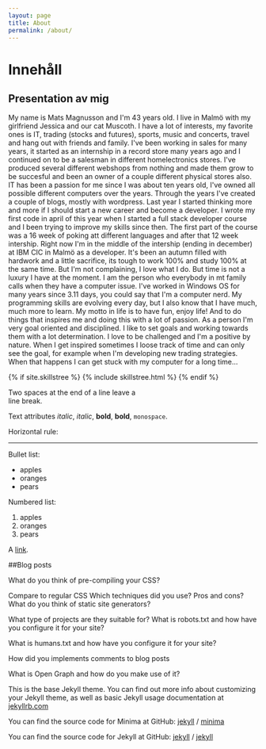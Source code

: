 ```yaml
---
layout: page
title: About
permalink: /about/
---
```

# Innehåll

## Presentation av mig
My name is Mats Magnusson and I'm 43 years old. I live in Malmö with my girlfriend Jessica and our cat Muscoth.
I have a lot of interests, my favorite ones is IT, trading (stocks and futures), sports, music and concerts, travel and hang out with friends and family.
I've been working in sales for many years, it started as an internship in a record store many years ago and I continued on to be a salesman in different homelectronics stores. I've produced several different webshops from nothing and made them grow to be succesful and been an owner of a couple different physical stores also. IT has been a passion for me since I was about ten years old, I've owned all possible different computers over the years. Through the years I've created a couple of blogs, mostly with wordpress. Last year I started thinking more and  more if I should start a new career and become a developer. I wrote my first code in april of this year when I started a full stack developer course and I been trying to improve my skills since then. The first part of the course was a 16 week of poking att different languages and after that 12 week intership. Right now I'm in the middle of the intership (ending in december) at IBM CIC in Malmö as a developer. It's been an autumn filled with hardwork and a little sacrifice, its tough to work 100% and study 100% at the same time. But I'm not complaining, I love what I do. But time is not a luxury I have at the moment.
I am the person who everybody in mt family calls when they have a computer issue. I've worked in Windows OS for many years since 3.11 days, you could say that I'm a computer nerd. My programming skills are evolving every day, but I also know that I have much, much more to learn. My motto in life is to have fun, enjoy life! And to do things that inspires me and doing this with a lot of passion. 
As a person I'm very goal oriented and disciplined. I like to set goals and working towards them with a lot determination. I love to be challenged and I'm a positive by nature. When I get inspired sometimes I loose track of time and can only see the goal, for example when I'm developing new trading strategies. When that happens I can get stuck with my computer for a long time...

{% if site.skillstree %}
	{% include skillstree.html %}
	{% endif %}


Two spaces at the end of a line leave a  
line break.

Text attributes _italic_, *italic*, __bold__, **bold**, `monospace`.

Horizontal rule:

---

Bullet list:

  * apples
  * oranges
  * pears

Numbered list:

  1. apples
  2. oranges
  3. pears

A [link](http://example.com).


##Blog posts

What do you think of pre-compiling your CSS?

Compare to regular CSS
Which techniques did you use?
Pros and cons?
What do you think of static site generators?

What type of projects are they suitable for?
What is robots.txt and how have you configure it for your site?

What is humans.txt and how have you configure it for your site?

How did you implements comments to blog posts

What is Open Graph and how do you make use of it?



This is the base Jekyll theme. You can find out more info about customizing your Jekyll theme, as well as basic Jekyll usage documentation at [jekyllrb.com](https://jekyllrb.com/)

You can find the source code for Minima at GitHub:
[jekyll][jekyll-organization] /
[minima](https://github.com/jekyll/minima)

You can find the source code for Jekyll at GitHub:
[jekyll][jekyll-organization] /
[jekyll](https://github.com/jekyll/jekyll)


[jekyll-organization]: https://github.com/jekyll


